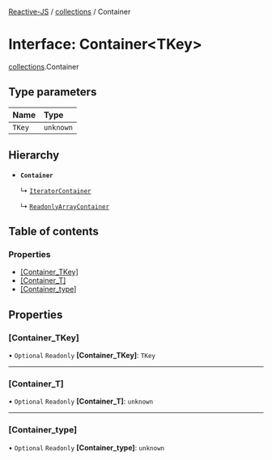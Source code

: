 [Reactive-JS](../README.md) / [collections](../modules/collections.md) / Container

# Interface: Container<TKey\>

[collections](../modules/collections.md).Container

## Type parameters

| Name | Type |
| :------ | :------ |
| `TKey` | `unknown` |

## Hierarchy

- **`Container`**

  ↳ [`IteratorContainer`](collections_Iterator.IteratorContainer.md)

  ↳ [`ReadonlyArrayContainer`](collections_ReadonlyArray.ReadonlyArrayContainer.md)

## Table of contents

### Properties

- [[Container\_TKey]](collections.Container.md#[container_tkey])
- [[Container\_T]](collections.Container.md#[container_t])
- [[Container\_type]](collections.Container.md#[container_type])

## Properties

### [Container\_TKey]

• `Optional` `Readonly` **[Container\_TKey]**: `TKey`

___

### [Container\_T]

• `Optional` `Readonly` **[Container\_T]**: `unknown`

___

### [Container\_type]

• `Optional` `Readonly` **[Container\_type]**: `unknown`
